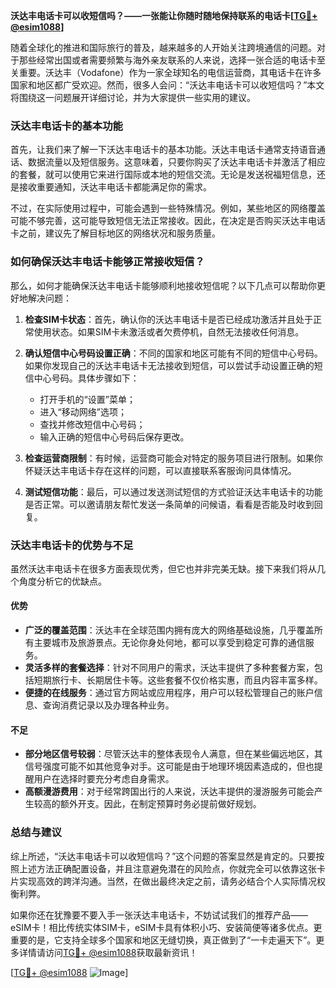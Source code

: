 **沃达丰电话卡可以收短信吗？——一张能让你随时随地保持联系的电话卡[[TG💪+ @esim1088](https://t.me/s/esim1088)]**

随着全球化的推进和国际旅行的普及，越来越多的人开始关注跨境通信的问题。对于那些经常出国或者需要频繁与海外亲友联系的人来说，选择一张合适的电话卡至关重要。沃达丰（Vodafone）作为一家全球知名的电信运营商，其电话卡在许多国家和地区都广受欢迎。然而，很多人会问：“沃达丰电话卡可以收短信吗？”本文将围绕这一问题展开详细讨论，并为大家提供一些实用的建议。

### 沃达丰电话卡的基本功能

首先，让我们来了解一下沃达丰电话卡的基本功能。沃达丰电话卡通常支持语音通话、数据流量以及短信服务。这意味着，只要你购买了沃达丰电话卡并激活了相应的套餐，就可以使用它来进行国际或本地的短信交流。无论是发送祝福短信息，还是接收重要通知，沃达丰电话卡都能满足你的需求。

不过，在实际使用过程中，可能会遇到一些特殊情况。例如，某些地区的网络覆盖可能不够完善，这可能导致短信无法正常接收。因此，在决定是否购买沃达丰电话卡之前，建议先了解目标地区的网络状况和服务质量。

### 如何确保沃达丰电话卡能够正常接收短信？

那么，如何才能确保沃达丰电话卡能够顺利地接收短信呢？以下几点可以帮助你更好地解决问题：

1. **检查SIM卡状态**：首先，确认你的沃达丰电话卡是否已经成功激活并且处于正常使用状态。如果SIM卡未激活或者欠费停机，自然无法接收任何消息。
   
2. **确认短信中心号码设置正确**：不同的国家和地区可能有不同的短信中心号码。如果你发现自己的沃达丰电话卡无法接收到短信，可以尝试手动设置正确的短信中心号码。具体步骤如下：
   - 打开手机的“设置”菜单；
   - 进入“移动网络”选项；
   - 查找并修改短信中心号码；
   - 输入正确的短信中心号码后保存更改。

3. **检查运营商限制**：有时候，运营商可能会对特定的服务项目进行限制。如果你怀疑沃达丰电话卡存在这样的问题，可以直接联系客服询问具体情况。

4. **测试短信功能**：最后，可以通过发送测试短信的方式验证沃达丰电话卡的功能是否正常。可以邀请朋友帮忙发送一条简单的问候语，看看是否能及时收到回复。

### 沃达丰电话卡的优势与不足

虽然沃达丰电话卡在很多方面表现优秀，但它也并非完美无缺。接下来我们将从几个角度分析它的优缺点。

#### 优势

- **广泛的覆盖范围**：沃达丰在全球范围内拥有庞大的网络基础设施，几乎覆盖所有主要城市及旅游景点。无论你身处何地，都可以享受到稳定可靠的通信服务。
- **灵活多样的套餐选择**：针对不同用户的需求，沃达丰提供了多种套餐方案，包括短期旅行卡、长期居住卡等。这些套餐不仅价格实惠，而且内容丰富多样。
- **便捷的在线服务**：通过官方网站或应用程序，用户可以轻松管理自己的账户信息、查询消费记录以及办理各种业务。

#### 不足

- **部分地区信号较弱**：尽管沃达丰的整体表现令人满意，但在某些偏远地区，其信号强度可能不如其他竞争对手。这可能是由于地理环境因素造成的，但也提醒用户在选择时要充分考虑自身需求。
- **高额漫游费用**：对于经常跨国出行的人来说，沃达丰提供的漫游服务可能会产生较高的额外开支。因此，在制定预算时务必提前做好规划。

### 总结与建议

综上所述，“沃达丰电话卡可以收短信吗？”这个问题的答案显然是肯定的。只要按照上述方法正确配置设备，并且注意避免潜在的风险点，你就完全可以依靠这张卡片实现高效的跨洋沟通。当然，在做出最终决定之前，请务必结合个人实际情况权衡利弊。

如果你还在犹豫要不要入手一张沃达丰电话卡，不妨试试我们的推荐产品——eSIM卡！相比传统实体SIM卡，eSIM卡具有体积小巧、安装简便等诸多优点。更重要的是，它支持全球多个国家和地区无缝切换，真正做到了“一卡走遍天下”。更多详情请访问[TG💪+ @esim1088](https://t.me/s/esim1088)获取最新资讯！

[[TG💪+ @esim1088](https://t.me/s/esim1088) ![Image](https://i.postimg.cc/4NQfJmqS/Snipaste-2025-05-13-00-14-12.png)]